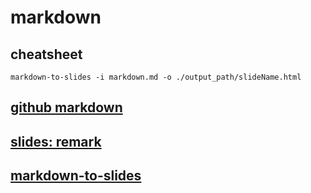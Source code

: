 # markdown
## cheatsheet
```
markdown-to-slides -i markdown.md -o ./output_path/slideName.html
```
## [github markdown](https://guides.github.com/features/mastering-markdown/)
## [slides: remark](https://github.com/gnab/remark)
## [markdown-to-slides](https://github.com/partageit/markdown-to-slides)
